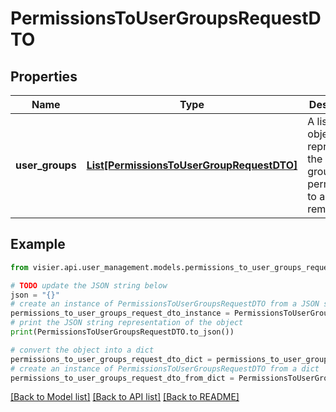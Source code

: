# PermissionsToUserGroupsRequestDTO


## Properties

Name | Type | Description | Notes
------------ | ------------- | ------------- | -------------
**user_groups** | [**List[PermissionsToUserGroupRequestDTO]**](PermissionsToUserGroupRequestDTO.md) | A list of objects representing the user groups and permissions to assign or remove. | [optional] 

## Example

```python
from visier.api.user_management.models.permissions_to_user_groups_request_dto import PermissionsToUserGroupsRequestDTO

# TODO update the JSON string below
json = "{}"
# create an instance of PermissionsToUserGroupsRequestDTO from a JSON string
permissions_to_user_groups_request_dto_instance = PermissionsToUserGroupsRequestDTO.from_json(json)
# print the JSON string representation of the object
print(PermissionsToUserGroupsRequestDTO.to_json())

# convert the object into a dict
permissions_to_user_groups_request_dto_dict = permissions_to_user_groups_request_dto_instance.to_dict()
# create an instance of PermissionsToUserGroupsRequestDTO from a dict
permissions_to_user_groups_request_dto_from_dict = PermissionsToUserGroupsRequestDTO.from_dict(permissions_to_user_groups_request_dto_dict)
```
[[Back to Model list]](../README.md#documentation-for-models) [[Back to API list]](../README.md#documentation-for-api-endpoints) [[Back to README]](../README.md)


